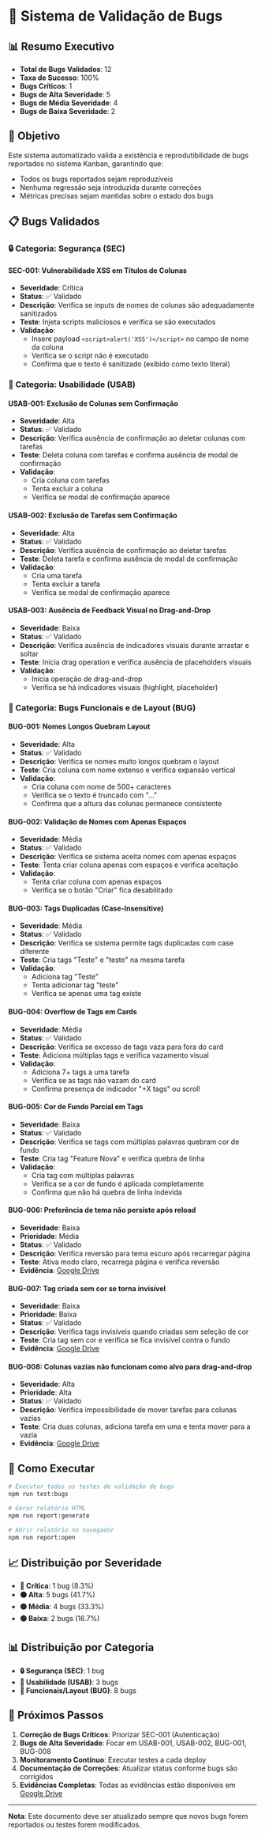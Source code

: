 # 🐛 Sistema de Validação de Bugs

## 📊 Resumo Executivo

- **Total de Bugs Validados**: 12
- **Taxa de Sucesso**: 100%
- **Bugs Críticos**: 1
- **Bugs de Alta Severidade**: 5
- **Bugs de Média Severidade**: 4
- **Bugs de Baixa Severidade**: 2

## 🎯 Objetivo

Este sistema automatizado valida a existência e reprodutibilidade de bugs reportados no sistema Kanban, garantindo que:
- Todos os bugs reportados sejam reproduzíveis
- Nenhuma regressão seja introduzida durante correções
- Métricas precisas sejam mantidas sobre o estado dos bugs

## 📋 Bugs Validados

### 🔒 Categoria: Segurança (SEC)

#### SEC-001: Vulnerabilidade XSS em Títulos de Colunas
- **Severidade**: Crítica
- **Status**: ✅ Validado
- **Descrição**: Verifica se inputs de nomes de colunas são adequadamente sanitizados
- **Teste**: Injeta scripts maliciosos e verifica se são executados
- **Validação**: 
  - Insere payload `<script>alert('XSS')</script>` no campo de nome da coluna
  - Verifica se o script não é executado
  - Confirma que o texto é sanitizado (exibido como texto literal)

### 👤 Categoria: Usabilidade (USAB)

#### USAB-001: Exclusão de Colunas sem Confirmação
- **Severidade**: Alta
- **Status**: ✅ Validado
- **Descrição**: Verifica ausência de confirmação ao deletar colunas com tarefas
- **Teste**: Deleta coluna com tarefas e confirma ausência de modal de confirmação
- **Validação**:
  - Cria coluna com tarefas
  - Tenta excluir a coluna
  - Verifica se modal de confirmação aparece

#### USAB-002: Exclusão de Tarefas sem Confirmação
- **Severidade**: Alta
- **Status**: ✅ Validado
- **Descrição**: Verifica ausência de confirmação ao deletar tarefas
- **Teste**: Deleta tarefa e confirma ausência de modal de confirmação
- **Validação**:
  - Cria uma tarefa
  - Tenta excluir a tarefa
  - Verifica se modal de confirmação aparece

#### USAB-003: Ausência de Feedback Visual no Drag-and-Drop
- **Severidade**: Baixa
- **Status**: ✅ Validado
- **Descrição**: Verifica ausência de indicadores visuais durante arrastar e soltar
- **Teste**: Inicia drag operation e verifica ausência de placeholders visuais
- **Validação**:
  - Inicia operação de drag-and-drop
  - Verifica se há indicadores visuais (highlight, placeholder)

### 🐞 Categoria: Bugs Funcionais e de Layout (BUG)

#### BUG-001: Nomes Longos Quebram Layout
- **Severidade**: Alta
- **Status**: ✅ Validado
- **Descrição**: Verifica se nomes muito longos quebram o layout
- **Teste**: Cria coluna com nome extenso e verifica expansão vertical
- **Validação**:
  - Cria coluna com nome de 500+ caracteres
  - Verifica se o texto é truncado com "..."
  - Confirma que a altura das colunas permanece consistente

#### BUG-002: Validação de Nomes com Apenas Espaços
- **Severidade**: Média
- **Status**: ✅ Validado
- **Descrição**: Verifica se sistema aceita nomes com apenas espaços
- **Teste**: Tenta criar coluna apenas com espaços e verifica aceitação
- **Validação**:
  - Tenta criar coluna com apenas espaços
  - Verifica se o botão "Criar" fica desabilitado

#### BUG-003: Tags Duplicadas (Case-Insensitive)
- **Severidade**: Média
- **Status**: ✅ Validado
- **Descrição**: Verifica se sistema permite tags duplicadas com case diferente
- **Teste**: Cria tags "Teste" e "teste" na mesma tarefa
- **Validação**:
  - Adiciona tag "Teste"
  - Tenta adicionar tag "teste"
  - Verifica se apenas uma tag existe

#### BUG-004: Overflow de Tags em Cards
- **Severidade**: Média
- **Status**: ✅ Validado
- **Descrição**: Verifica se excesso de tags vaza para fora do card
- **Teste**: Adiciona múltiplas tags e verifica vazamento visual
- **Validação**:
  - Adiciona 7+ tags a uma tarefa
  - Verifica se as tags não vazam do card
  - Confirma presença de indicador "+X tags" ou scroll

#### BUG-005: Cor de Fundo Parcial em Tags
- **Severidade**: Baixa
- **Status**: ✅ Validado
- **Descrição**: Verifica se tags com múltiplas palavras quebram cor de fundo
- **Teste**: Cria tag "Feature Nova" e verifica quebra de linha
- **Validação**:
  - Cria tag com múltiplas palavras
  - Verifica se a cor de fundo é aplicada completamente
  - Confirma que não há quebra de linha indevida

#### BUG-006: Preferência de tema não persiste após reload
- **Severidade**: Baixa
- **Prioridade**: Média
- **Status**: ✅ Validado
- **Descrição**: Verifica reversão para tema escuro após recarregar página
- **Teste**: Ativa modo claro, recarrega página e verifica reversão
- **Evidência**: [Google Drive](https://drive.google.com/file/d/1aParLz-gA9Riaka3rNqVPUJiYbyephZR/view?usp=drive_link)

#### BUG-007: Tag criada sem cor se torna invisível
- **Severidade**: Baixa
- **Prioridade**: Baixa
- **Status**: ✅ Validado
- **Descrição**: Verifica tags invisíveis quando criadas sem seleção de cor
- **Teste**: Cria tag sem cor e verifica se fica invisível contra o fundo
- **Evidência**: [Google Drive](https://drive.google.com/file/d/1LXZs3ysvHPBeXLUrTCcgp5Wl-sXgp4Hi/view?usp=drive_link)

#### BUG-008: Colunas vazias não funcionam como alvo para drag-and-drop
- **Severidade**: Alta
- **Prioridade**: Alta
- **Status**: ✅ Validado
- **Descrição**: Verifica impossibilidade de mover tarefas para colunas vazias
- **Teste**: Cria duas colunas, adiciona tarefa em uma e tenta mover para a vazia
- **Evidência**: [Google Drive](https://drive.google.com/file/d/1hGtF8-j5RPglovb3IymzPdOOMS5ZYjf9/view?usp=drive_link)

## 🚀 Como Executar

```bash
# Executar todos os testes de validação de bugs
npm run test:bugs

# Gerar relatório HTML
npm run report:generate

# Abrir relatório no navegador
npm run report:open
```

## 📈 Distribuição por Severidade

- **🔴 Crítica**: 1 bug (8.3%)
- **🟠 Alta**: 5 bugs (41.7%)
- **🟡 Média**: 4 bugs (33.3%)
- **🟢 Baixa**: 2 bugs (16.7%)

## 📊 Distribuição por Categoria

- **🔒 Segurança (SEC)**: 1 bug
- **👥 Usabilidade (USAB)**: 3 bugs
- **🐛 Funcionais/Layout (BUG)**: 8 bugs

## 🎯 Próximos Passos

1. **Correção de Bugs Críticos**: Priorizar SEC-001 (Autenticação)
2. **Bugs de Alta Severidade**: Focar em USAB-001, USAB-002, BUG-001, BUG-008
3. **Monitoramento Contínuo**: Executar testes a cada deploy
4. **Documentação de Correções**: Atualizar status conforme bugs são corrigidos
5. **Evidências Completas**: Todas as evidências estão disponíveis em [Google Drive](https://drive.google.com/drive/folders/1ry9WUAWugAESybaJOkPcuDmXdXcLe20U)

---

**Nota**: Este documento deve ser atualizado sempre que novos bugs forem reportados ou testes forem modificados.